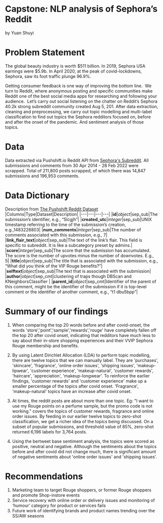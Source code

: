 # Capstone: NLP analysis of Sephora’s Reddit
by Yuan Shuyi

# Problem Statement

The global beauty industry is worth $511 billion. In 2019, Sephora USA earnings were $5.9b. 
In April 2020, at the peak of covid-lockdowns, Sephora, saw its foot traffic plunge 96.9%. 

Getting consumer feedback is one way of improving the bottom line. 
We turn to Reddit, where anonymous posting and specific communities make Reddit one of the best social media apps for researching and following your audience. 
Let’s carry out social listening on the chatter on Reddit’s Sephora 40.2k strong subreddit community created Aug 5, 201. After data extraction, cleaning and preprocessing, we carry out topic modelling and multi-label classification to find out topics the Sephora redditors focused on, before and after the onset of the pandemic. And sentiment analysis of those topics. 

# Data 

Data extracted via Pushshift.io Reddit API from [Sephora's Subreddit](https://www.reddit.com/r/Sephora/). All submissions and comments from 30 Apr 2014 - 28 Feb 2022 were scrapped. Total of 211,800 posts scrapped, of which there was 14,847 submissions and 196,953 comments.

# Data Dictionary
Description from [The Pushshift Reddit Dataset](https://arxiv.org/pdf/2001.08435v1.pdf)
|Columns|Type|Dataset|Description|
|---|---|---|---|
|**id**|*object*|sep_sub|The submission’s identifier, e.g., “5lcgjh”| 
|**created_utc**|*integer*|sep_sub|UNIX timestamp referring to the time of the submission’s creation, e.g.,1483228803|
|**num_comments**|*integer*|sep_sub|The number of comments associated with this submission, e.g., 7| 
|**link_flair_text**|*object*|sep_sub|The text of the link’s flair. This field is specific to subreddit. It is like a subcategory preset by admins.|
|**score**|*integer*|sep_sub|The score that the submission has accumulated. The score is the number of upvotes minus the number of downvotes. E.g., 5| 
|**title**|*object*|sep_sub|The title that is associated with the submission, e.g., “What did you think of the VIP Rouge benefits?”| 
|**selftext**|*object*|sep_sub|The text that is associated with the submission|
|**author**|*object*|sep_cmt|clustering of traps though DBScan and KNeighborsClassifier |
|**parent_id**|*object*|sep_cmt|Identifier of the parent of this comment, might be the identifier of the submission if it is top-level comment or the identifier of another comment, e.g., “t1 dbu5bpp”| 

# Summary of our findings

1. When comparing the top 20 words before and after covid-onset, the words 'store','point','sample','rewards','rouge' have completely fallen off the top 20 after covid onset, indicating that redditors have much less to say about their in-store shopping experiences and their VVIP Sephora Rouge membership and benefits.  

2. By using Latent Dirichlet Allocation (LDA) to perform topic modelling, there are twelve topics that we can manually label. They are 'purchases', 'skincare', 'fragrance', 'online order issues', 'shipping issues', 'makeup-lipwear', 'customer experience', 'makeup-natural', 'customer rewards', 'haircare', 'appreciation', 'makeup-longwear'. To reinforce the earlier findings, 'customer rewards' and 'customer experience' make up a smaller percentage of the topics after covid onset. 'Fragrance', 'makeup-natural' topics have an increase after covid onset.

3. At times, the reddit posts are about more than one topic. Eg: "I want to use my Rouge points on a perfume sample, but the promo code is not working." covers the topics of customer rewards, fragrance and online order issues. By feeding in our earlier twelve topics to zero-shot classification, we get a richer idea of the topics being discussed. On a subset of popular submissions, and threshold value of 85%, zero-shot returned 6,196 labels for 3,764 posts. 

4. Using the bertweet base sentiment analysis, the topics were scored as positive, neutral and negative. Although the sentiments about the topics before and after covid did not change much, there is significant amount of negative sentiments about 'online order issues' and 'shipping issues'. 

# Recommendations

1. Marketing team to target Rouge shoppers, or former Rouge shoppers and promote Shop-instore events
2. Service recovery with online order or delivery issues and monitoring of ‘humour’ category for product or services fails
3. Future work of identifying brands and product names trending over the SS/AW seasons
